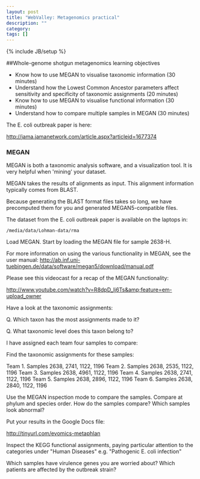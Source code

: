 ```yaml
---
layout: post
title: "WebValley: Metagenomics practical"
description: ""
category: 
tags: []
---
```

{% include JB/setup %}

##Whole-genome shotgun metagenomics learning objectives

- Know how to use MEGAN to visualise taxonomic information (30 minutes)
- Understand how the Lowest Common Ancestor parameters affect sensitivity and specificity of taxonomic assignments (20 minutes)
- Know how to use MEGAN to visualise functional information (30 minutes)
- Understand how to compare multiple samples in MEGAN (30 minutes)

The E. coli outbreak paper is here:

<http://jama.jamanetwork.com/article.aspx?articleid=1677374>

### MEGAN

MEGAN is both a taxonomic analysis software, and a visualization tool. It is very helpful when 'mining' your dataset.

MEGAN takes the results of alignments as input. This alignment information typically comes from BLAST.

Because generating the BLAST format files takes so long, we have precomputed them for you and generated MEGAN5-compatible files.

The dataset from the E. coli outbreak paper is available on the laptops in:

	/media/data/Lohman-data/rma

Load MEGAN. Start by loading the MEGAN file for sample 2638-H.

For more information on using the various functionality in MEGAN, see the user manual: <http://ab.inf.uni-tuebingen.de/data/software/megan5/download/manual.pdf>

Please see this videocast for a recap of the MEGAN functionality:

<http://www.youtube.com/watch?v=R8dpD_lj6Ts&amp;feature=em-upload_owner>

Have a look at the taxonomic assignments:

Q. Which taxon has the most assignments made to it?

Q. What taxonomic level does this taxon belong to?

I have assigned each team four samples to compare:

Find the taxonomic assignments for these samples:

Team 1. Samples 2638, 2741, 1122, 1196
Team 2. Samples 2638, 2535, 1122, 1196
Team 3. Samples 2638, 4961, 1122, 1196
Team 4. Samples 2638, 2741, 1122, 1196
Team 5. Samples 2638, 2896, 1122, 1196
Team 6. Samples 2638, 2840, 1122, 1196

Use the MEGAN inspection mode to compare the samples. Compare at phylum and species order. How do the samples compare? Which samples look abnormal?

Put your results in the Google Docs file:

<http://tinyurl.com/evomics-metaphlan>

Inspect the KEGG functional assignments, paying particular attention to the categories under "Human Diseases" e.g. "Pathogenic E. coli infection"

Which samples have virulence genes you are worried about? Which patients are affected by the outbreak strain?


